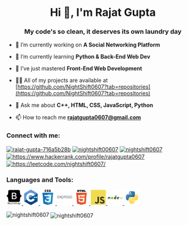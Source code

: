 <h1 align="center">Hi 👋, I'm Rajat Gupta</h1>
<h3 align="center">My code's so clean, it deserves its own laundry day</h3>

- 🔭 I’m currently working on **A Social Networking Platform**

- 🌱 I’m currently learning **Python & Back-End Web Dev**

- 🤝 I’ve just mastered **Front-End Web Development**

- 👨‍💻 All of my projects are available at [https://github.com/NightShift0607?tab=repositories](https://github.com/NightShift0607?tab=repositories)

- 💬 Ask me about **C++, HTML, CSS, JavaScript, Python**

- 📫 How to reach me **rajatgupta0607@gmail.com**

<h3 align="left">Connect with me:</h3>
<p align="left">
<a href="https://linkedin.com/in/rajat-gupta-716a5b28b" target="blank"><img align="center" src="https://raw.githubusercontent.com/rahuldkjain/github-profile-readme-generator/master/src/images/icons/Social/linked-in-alt.svg" alt="rajat-gupta-716a5b28b" height="30" width="40" /></a>
<a href="https://stackoverflow.com/users/nightshift00607" target="blank"><img align="center" src="https://raw.githubusercontent.com/rahuldkjain/github-profile-readme-generator/master/src/images/icons/Social/stack-overflow.svg" alt="nightshift00607" height="30" width="40" /></a>
<a href="https://instagram.com/nightshift0607" target="blank"><img align="center" src="https://raw.githubusercontent.com/rahuldkjain/github-profile-readme-generator/master/src/images/icons/Social/instagram.svg" alt="nightshift0607" height="30" width="40" /></a>
<a href="https://www.hackerrank.com/https://www.hackerrank.com/profile/rajatgupta0607" target="blank"><img align="center" src="https://raw.githubusercontent.com/rahuldkjain/github-profile-readme-generator/master/src/images/icons/Social/hackerrank.svg" alt="https://www.hackerrank.com/profile/rajatgupta0607" height="30" width="40" /></a>
<a href="https://www.leetcode.com/https://leetcode.com/nightshift0607/" target="blank"><img align="center" src="https://raw.githubusercontent.com/rahuldkjain/github-profile-readme-generator/master/src/images/icons/Social/leet-code.svg" alt="https://leetcode.com/nightshift0607/" height="30" width="40" /></a>
</p>

<h3 align="left">Languages and Tools:</h3>
<p align="left"> <a href="https://getbootstrap.com" target="_blank" rel="noreferrer"> <img src="https://raw.githubusercontent.com/devicons/devicon/master/icons/bootstrap/bootstrap-plain-wordmark.svg" alt="bootstrap" width="40" height="40"/> </a> <a href="https://www.w3schools.com/cpp/" target="_blank" rel="noreferrer"> <img src="https://raw.githubusercontent.com/devicons/devicon/master/icons/cplusplus/cplusplus-original.svg" alt="cplusplus" width="40" height="40"/> </a> <a href="https://www.w3schools.com/css/" target="_blank" rel="noreferrer"> <img src="https://raw.githubusercontent.com/devicons/devicon/master/icons/css3/css3-original-wordmark.svg" alt="css3" width="40" height="40"/> </a> <a href="https://expressjs.com" target="_blank" rel="noreferrer"> <img src="https://raw.githubusercontent.com/devicons/devicon/master/icons/express/express-original-wordmark.svg" alt="express" width="40" height="40"/> </a> <a href="https://www.w3.org/html/" target="_blank" rel="noreferrer"> <img src="https://raw.githubusercontent.com/devicons/devicon/master/icons/html5/html5-original-wordmark.svg" alt="html5" width="40" height="40"/> </a> <a href="https://developer.mozilla.org/en-US/docs/Web/JavaScript" target="_blank" rel="noreferrer"> <img src="https://raw.githubusercontent.com/devicons/devicon/master/icons/javascript/javascript-original.svg" alt="javascript" width="40" height="40"/> </a> <a href="https://nodejs.org" target="_blank" rel="noreferrer"> <img src="https://raw.githubusercontent.com/devicons/devicon/master/icons/nodejs/nodejs-original-wordmark.svg" alt="nodejs" width="40" height="40"/> </a> <a href="https://www.python.org" target="_blank" rel="noreferrer"> <img src="https://raw.githubusercontent.com/devicons/devicon/master/icons/python/python-original.svg" alt="python" width="40" height="40"/> </a> </p>

<p><img align="left" src="https://github-readme-stats.vercel.app/api/top-langs?username=nightshift0607&show_icons=true&locale=en&layout=compact" alt="nightshift0607" /></p>

<p>&nbsp;<img align="center" src="https://github-readme-stats.vercel.app/api?username=nightshift0607&show_icons=true&locale=en" alt="nightshift0607" /></p>
